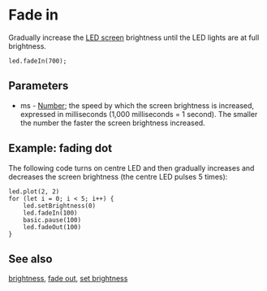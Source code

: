 # Fade in

Gradually increase the [LED screen](/device/screen) brightness until the LED lights are at full brightness.

```sig
led.fadeIn(700);
```

## Parameters

* ms - [Number](/types/number); the speed by which the screen brightness is increased, expressed in milliseconds (1,000 milliseconds = 1 second). The smaller the number the faster the screen brightness increased.

## Example: fading dot

The following code turns on centre LED and then gradually increases and decreases the screen brightness (the centre LED pulses 5 times):

```blocks
led.plot(2, 2)
for (let i = 0; i < 5; i++) {
    led.setBrightness(0)
    led.fadeIn(100)
    basic.pause(100)
    led.fadeOut(100)
}
```

## See also

[brightness](/reference/led/brightness), [fade out](/reference/led/fade-out), [set brightness](/reference/led/set-brightness)

